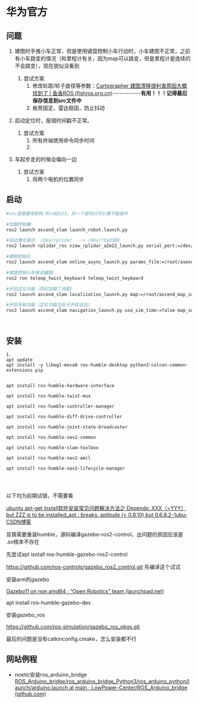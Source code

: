# 华为官方

## 问题

1. 建图时手推小车正常，但是使用键盘控制小车行动时，小车建图不正常，之前有小车跳变的情况（和里程计有关，因为map可以跳变，但是里程计是连续的不会跳变），现在貌似没看到
   1. 尝试方案
      1. 修改轮距/轮子直径等参数：[Cartographer 建图漂移很利害原因大概找到了 | 鱼香ROS (fishros.org.cn)](https://fishros.org.cn/forum/topic/725/cartographer-建图漂移很利害原因大概找到了/2?lang=zh-CN)------------**有用！！！记得最后保存信息到src文件中**
      2. 板凳固定，雷达稳固，防止抖动
2. 启动定位时，报错时间戳不正常。
   1. 尝试方案
      1. 所有终端使用命令同步时间
      2. 

3. 车起步走的时候会偏向一边
   1. 尝试方案
      1. 将两个电机的位置同步



## 启动

```bash
#vnc连接要用密码 Mind@123，另一个密码只可以看不能操作

#加载控制器
ros2 launch ascend_slam launch_robot.launch.py

#启动激光雷达  /dev/rplidar  --> /dev/ttyUSB0
ros2 launch rplidar_ros view_rplidar_a2m12_launch.py serial_port:=/dev/rplidar frame_id:=laser_frame angle_compensate:=true scan_mode:=Standard baud_rate:=115200

#建图初始化
ros2 launch ascend_slam online_async_launch.py params_file:=/root/asend_slam_ws/install/ascend_slam/share/ascend_slam/config/mapper_params_online_async.yaml use_sim_time:=false

#键盘控制小车移动建图
ros2 run teleop_twist_keyboard teleop_twist_keyboard

#开启定位功能（同时加载了地图）
ros2 launch ascend_slam localization_launch.py map:=/root/ascend_map_save.yaml use_sim_time:=false

#开启导航功能（定位功能包处于开启状态）
ros2 launch ascend_slam navigation_launch.py use_sim_time:=false map_subscribe_transient_local:=true




```



## 安装 

```shell
1.
apt update
apt install -y libegl-mesa0 ros-humble-desktop python3-colcon-common-extensions pip


apt install ros-humble-hardware-interface

apt install ros-humble-twist-mux

apt install ros-humble-controller-manager

apt install ros-humble-diff-drive-controller

apt install ros-humble-joint-state-broadcaster

apt install ros-humble-nav2-common

apt install ros-humble-slam-toolbox

apt install ros-humble-nav2-amcl

apt install ros-humble-nav2-lifecycle-manager




```

以下均为前期试错，不需要看

[ubuntu apt-get install软件安装常见问题解决方法之 Depends: XXX（=YYY） but ZZZ is to be installed_apt : breaks: aptitude (< 0.8.10) but 0.6.8.2-1ubu-CSDN博客](https://blog.csdn.net/chengxiaili/article/details/80190994)



盲猜需要重装humble，源码编译gazebo-ros2-control，出问题的原因应该是 .so根本不存在

先尝试apt isntall  ros-humble-gazebo-ros2-control

https://github.com/ros-controls/gazebo_ros2_control.git   先编译这个试试



安装arm的gazebo

[Gazebo11 on non amd64 : “Open Robotics” team (launchpad.net)](https://launchpad.net/~openrobotics/+archive/ubuntu/gazebo11-non-amd64)

apt install ros-humble-gazebo-dev



安装gazebo_ros

https://github.com/ros-simulation/gazebo_ros_pkgs.git



最后的问题是没有catkinconfig.cmake，怎么安装都不行

## 网站例程

- noetic安装ros_arduino_bridge [ROS_Arduino_bridge/ros_arduino_bridge_Python3/ros_arduino_python/launch/arduino.launch at main · LowPower-Center/ROS_Arduino_bridge (github.com)](https://github.com/LowPower-Center/ROS_Arduino_bridge)



